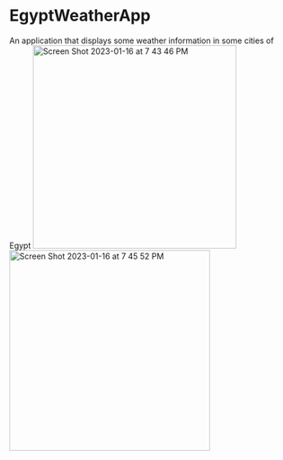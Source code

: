 # EgyptWeatherApp
An application that displays some weather information in some cities of Egypt
<img width="362" alt="Screen Shot 2023-01-16 at 7 43 46 PM" src="https://user-images.githubusercontent.com/106865209/212749664-dccb90b6-18e0-4fa2-8d62-b7b4ba69fee5.png">
<img width="357" alt="Screen Shot 2023-01-16 at 7 45 52 PM" src="https://user-images.githubusercontent.com/106865209/212750013-702d472a-fa57-411e-9ca2-5c1f8ebd1377.png">
